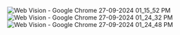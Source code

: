 ![Web Vision - Google Chrome 27-09-2024 01_15_52 PM](https://github.com/user-attachments/assets/768caa5d-c104-4636-9ac6-bf252c773c06)
![Web Vision - Google Chrome 27-09-2024 01_24_32 PM](https://github.com/user-attachments/assets/a6d0aa4a-98cf-47d3-bef4-2716497eb7f6)
![Web Vision - Google Chrome 27-09-2024 01_24_48 PM](https://github.com/user-attachments/assets/5f2a33d7-edc2-4c69-bc0b-511ef41a4546)
